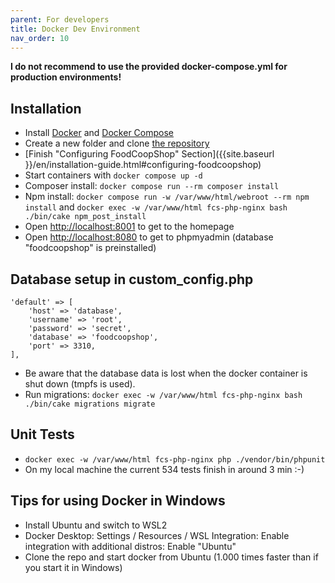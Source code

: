 ```yaml
---
parent: For developers
title: Docker Dev Environment
nav_order: 10
---
```


**I do not recommend to use the provided docker-compose.yml for production environments!**

## Installation
* Install [Docker](https://docs.docker.com/engine/install/) and [Docker Compose](https://docs.docker.com/compose/install/)
* Create a new folder and clone [the repository](https://github.com/foodcoopshop/foodcoopshop.git)
* [Finish "Configuring FoodCoopShop" Section]({{site.baseurl }}/en/installation-guide.html#configuring-foodcoopshop)
* Start containers with `docker compose up -d`
* Composer install: `docker compose run --rm composer install`
* Npm install: `docker compose run -w /var/www/html/webroot --rm npm install` and `docker exec -w /var/www/html fcs-php-nginx bash ./bin/cake npm_post_install`
* Open [http://localhost:8001](http://localhost:8001) to get to the homepage
* Open [http://localhost:8080](http://localhost:8080) to get to phpmyadmin (database "foodcoopshop" is preinstalled)

## Database setup in custom_config.php
```
'default' => [
    'host' => 'database',
    'username' => 'root',
    'password' => 'secret',
    'database' => 'foodcoopshop',
    'port' => 3310,
],
```
* Be aware that the database data is lost when the docker container is shut down (tmpfs is used).
* Run migrations: `docker exec -w /var/www/html fcs-php-nginx bash ./bin/cake migrations migrate`

## Unit Tests
* `docker exec -w /var/www/html fcs-php-nginx php ./vendor/bin/phpunit`
* On my local machine the current 534 tests finish in around 3 min :-)

## Tips for using Docker in Windows
* Install Ubuntu and switch to WSL2
* Docker Desktop: Settings / Resources / WSL Integration: Enable integration with additional distros: Enable "Ubuntu"
* Clone the repo and start docker from Ubuntu (1.000 times faster than if you start it in Windows)
